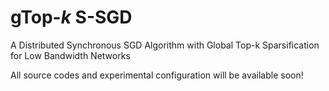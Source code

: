 # gTop-*k* S-SGD
A Distributed Synchronous SGD Algorithm with Global Top-k Sparsification for Low Bandwidth Networks

All source codes and experimental configuration will be available soon!
